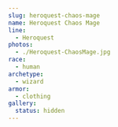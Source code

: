 ```yaml
---
slug: heroquest-chaos-mage
name: Heroquest Chaos Mage
line:
  - Heroquest
photos:
  - ./Heroquest-ChaosMage.jpg
race:
  - human
archetype:
  - wizard
armor:
  - clothing
gallery:
  status: hidden
---
```

